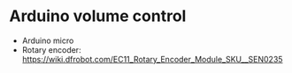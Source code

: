 # Arduino volume control

- Arduino micro
- Rotary encoder: https://wiki.dfrobot.com/EC11_Rotary_Encoder_Module_SKU__SEN0235
